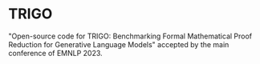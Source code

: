 # TRIGO
"Open-source code for TRIGO: Benchmarking Formal Mathematical Proof Reduction for Generative Language Models" accepted by the main conference of EMNLP 2023.
